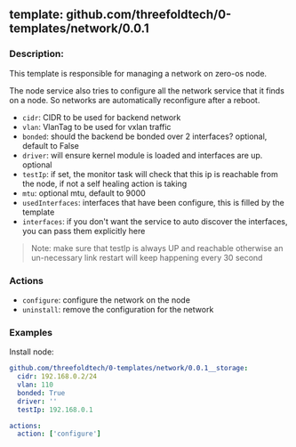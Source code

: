 ## template: github.com/threefoldtech/0-templates/network/0.0.1

### Description:
This template is responsible for managing a network on zero-os node.

The node service also tries to configure all the network service that it finds on a node.
So networks are automatically reconfigure after a reboot.


- `cidr`: CIDR to be used for backend network
- `vlan`: VlanTag to be used for vxlan traffic
- `bonded`: should the backend be bonded over 2 interfaces? optional, default to False
- `driver`: will ensure kernel module is loaded and interfaces are up. optional
- `testIp`: if set, the monitor task will check that this ip is reachable from the node, if not a self healing action is taking
- `mtu`: optional mtu, default to 9000
- `usedInterfaces`: interfaces that have been configure, this is filled by the template
- `interfaces`: if you don't want the service to auto discover the interfaces, you can pass them explicitly here

> Note: make sure that testIp is always UP and reachable otherwise an un-necessary link restart will keep happening every 30 second

### Actions
- `configure`: configure the network on the node
- `uninstall`: remove the configuration for the network


### Examples

Install node:
```yaml
github.com/threefoldtech/0-templates/network/0.0.1__storage:
  cidr: 192.168.0.2/24
  vlan: 110
  bonded: True
  driver: ''
  testIp: 192.168.0.1

actions:
  action: ['configure']
```